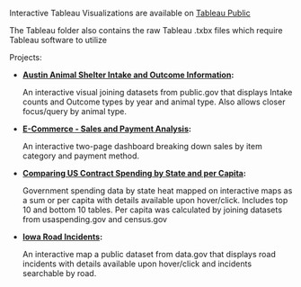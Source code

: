 Interactive Tableau Visualizations are available on [Tableau Public](https://public.tableau.com/app/profile/paulgarceau/vizzes)

The Tableau folder also contains the raw Tableau .txbx files which require Tableau software to utilize

Projects:

  

  - **[Austin Animal Shelter Intake and Outcome Information](https://public.tableau.com/app/profile/paulgarceau/viz/AustinAnimalCenter_17510564259070/AustinAnimalCenterIntakeandOutcomeInformation):**


	An interactive visual joining datasets from public.gov that displays Intake counts and Outcome types by year and animal type. Also allows closer focus/query by animal type.



  - **[E-Commerce - Sales and Payment Analysis](https://public.tableau.com/app/profile/paulgarceau/viz/E-Commerce-SalesAndPaymentAnalysis/SalesCategoryAnalysis):**


	An interactive two-page dashboard breaking down sales by item category and payment method.



  - **[Comparing US Contract Spending by State and per Capita](https://public.tableau.com/app/profile/paulgarceau/viz/ComparingU_S_ContractbyStatevs_PerCapita/ComparingUSContractSpending2018-2023):** 


	Government spending data by state heat mapped on interactive maps as a sum or per capita with details available upon hover/click. 
	Includes top 10 and bottom 10 tables. Per capita was calculated by joining datasets from usaspending.gov and census.gov



  - **[Iowa Road Incidents](https://public.tableau.com/app/profile/paulgarceau/viz/IowaRoadIncidents/MainView):**
 

	An interactive map a public dataset from data.gov that displays road incidents with details available upon hover/click and incidents searchable by road.
